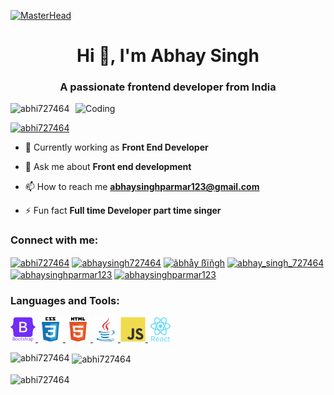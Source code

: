[![MasterHead](https://camo.githubusercontent.com/48ec00ed4c84e771db4a1db90b56352923a8d644452a32b434d68e97006c9337/68747470733a2f2f63686b736b696c6c732e636f6d2f77702d636f6e74656e742f75706c6f6164732f323032302f30342f504e432d416e696d617465642d42616e6e6572732e676966)](https://abhi727464.github.io/Myportfolio/)
<h1 align="center">Hi 👋, I'm Abhay Singh</h1>
<h3 align="center">A passionate frontend developer from India</h3>
<img align="right" alt="Coding" width="400" src="https://cdn.dribbble.com/users/1162077/screenshots/3848914/programmer.gif">
<p align="left"> <img src="https://komarev.com/ghpvc/?username=abhi727464&label=Profile%20views&color=0e75b6&style=flat" alt="abhi727464" /> </p>

<p align="left"> <a href="https://twitter.com/abhi727464" target="blank"><img src="https://img.shields.io/twitter/follow/abhi727464?logo=twitter&style=for-the-badge" alt="abhi727464" /></a> </p>

- 🌱 Currently working as  **Front End Developer**

- 💬 Ask me about **Front end development**
- 📫 How to reach me **abhaysinghparmar123@gmail.com**

- ⚡ Fun fact **Full time Developer part time singer**

<h3 align="left">Connect with me:</h3>
<p align="left">
<a href="https://twitter.com/abhi727464" target="blank"><img align="center" src="https://raw.githubusercontent.com/rahuldkjain/github-profile-readme-generator/master/src/images/icons/Social/twitter.svg" alt="abhi727464" height="30" width="40" /></a>
<a href="https://linkedin.com/in/abhaysingh727464" target="blank"><img align="center" src="https://raw.githubusercontent.com/rahuldkjain/github-profile-readme-generator/master/src/images/icons/Social/linked-in-alt.svg" alt="abhaysingh727464" height="30" width="40" /></a>
<a href="https://fb.com/ãbhåy ßïñgh" target="blank"><img align="center" src="https://raw.githubusercontent.com/rahuldkjain/github-profile-readme-generator/master/src/images/icons/Social/facebook.svg" alt="ãbhåy ßïñgh" height="30" width="40" /></a>
<a href="https://instagram.com/abhay_singh_727464" target="blank"><img align="center" src="https://raw.githubusercontent.com/rahuldkjain/github-profile-readme-generator/master/src/images/icons/Social/instagram.svg" alt="abhay_singh_727464" height="30" width="40" /></a>
<a href="https://www.leetcode.com/abhaysinghparmar123" target="blank"><img align="center" src="https://raw.githubusercontent.com/rahuldkjain/github-profile-readme-generator/master/src/images/icons/Social/leet-code.svg" alt="abhaysinghparmar123" height="30" width="40" /></a>
<a href="https://auth.geeksforgeeks.org/user/abhaysinghparmar123" target="blank"><img align="center" src="https://raw.githubusercontent.com/rahuldkjain/github-profile-readme-generator/master/src/images/icons/Social/geeks-for-geeks.svg" alt="abhaysinghparmar123" height="30" width="40" /></a>
</p>

<h3 align="left">Languages and Tools:</h3>
<p align="left"> <a href="https://getbootstrap.com" target="_blank" rel="noreferrer"> <img src="https://raw.githubusercontent.com/devicons/devicon/master/icons/bootstrap/bootstrap-plain-wordmark.svg" alt="bootstrap" width="40" height="40"/> </a> <a href="https://www.w3schools.com/css/" target="_blank" rel="noreferrer"> <img src="https://raw.githubusercontent.com/devicons/devicon/master/icons/css3/css3-original-wordmark.svg" alt="css3" width="40" height="40"/> </a> <a href="https://www.w3.org/html/" target="_blank" rel="noreferrer"> <img src="https://raw.githubusercontent.com/devicons/devicon/master/icons/html5/html5-original-wordmark.svg" alt="html5" width="40" height="40"/> </a> <a href="https://www.java.com" target="_blank" rel="noreferrer"> <img src="https://raw.githubusercontent.com/devicons/devicon/master/icons/java/java-original.svg" alt="java" width="40" height="40"/> </a> <a href="https://developer.mozilla.org/en-US/docs/Web/JavaScript" target="_blank" rel="noreferrer"> <img src="https://raw.githubusercontent.com/devicons/devicon/master/icons/javascript/javascript-original.svg" alt="javascript" width="40" height="40"/> </a><a href="https://reactjs.org/" target="_blank" rel="noreferrer"> <img src="https://raw.githubusercontent.com/devicons/devicon/master/icons/react/react-original-wordmark.svg" alt="react" width="40" height="40"/> </a> </p>

<p><img align="left" src="https://github-readme-stats.vercel.app/api/top-langs?username=abhi727464&show_icons=true&locale=en&layout=compact" alt="abhi727464" /></p>

<p>&nbsp;<img align="center" src="https://github-readme-stats.vercel.app/api?username=abhi727464&show_icons=true&locale=en" alt="abhi727464" /></p>

<p><img align="center" src="https://github-readme-streak-stats.herokuapp.com/?user=abhi727464&" alt="abhi727464" /></p>
